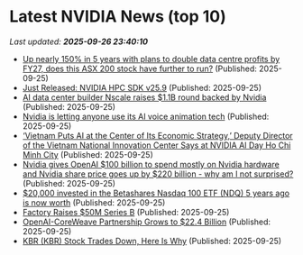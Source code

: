 # Latest NVIDIA News (top 10)
_Last updated: **2025-09-26 23:40:10**_

- [Up nearly 150% in 5 years with plans to double data centre profits by FY27, does this ASX 200 stock have further to run?](https://www.fool.com.au/2025/09/26/up-nearly-150-in-5-years-with-plans-to-double-data-centre-profits-by-fy27-does-this-asx-200-stock-have-further-to-run/) (Published: 2025-09-25)
- [Just Released: NVIDIA HPC SDK v25.9](https://developer.nvidia.com/nvidia-hpc-sdk-259-downloads) (Published: 2025-09-25)
- [AI data center builder Nscale raises $1.1B round backed by Nvidia](https://siliconangle.com/2025/09/25/ai-data-center-builder-nscale-raises-1-1b-round-backed-nvidia/) (Published: 2025-09-25)
- [Nvidia is letting anyone use its AI voice animation tech](https://www.theverge.com/news/785981/nvidia-audio2face-ai-voice-animation-open-source) (Published: 2025-09-25)
- [‘Vietnam Puts AI at the Center of Its Economic Strategy,’ Deputy Director of the Vietnam National Innovation Center Says at NVIDIA AI Day Ho Chi Minh City](https://blogs.nvidia.com/blog/ai-day-ho-chi-minh-city/) (Published: 2025-09-25)
- [Nvidia gives OpenAI $100 billion to spend mostly on Nvidia hardware and Nvidia share price goes up by $220 billion - why am I not surprised?](https://www.techradar.com/pro/nvidia-gives-openai-usd100-billion-to-spend-mostly-on-nvidia-hardware-and-nvidia-share-price-goes-up-by-usd220-billion-why-am-i-not-surprised) (Published: 2025-09-25)
- [$20,000 invested in the Betashares Nasdaq 100 ETF (NDQ) 5 years ago is now worth](https://www.fool.com.au/2025/09/26/20000-invested-in-the-betashares-nasdaq-100-etf-ndq-5-years-ago-is-now-worth/) (Published: 2025-09-25)
- [Factory Raises $50M Series B](https://factory.ai/news/series-b) (Published: 2025-09-25)
- [OpenAI-CoreWeave Partnership Grows to $22.4 Billion](http://www.pymnts.com/artificial-intelligence-2/2025/openai-coreweave-partnership-ai-hyperscalers/) (Published: 2025-09-25)
- [KBR (KBR) Stock Trades Down, Here Is Why](https://finance.yahoo.com/news/kbr-kbr-stock-trades-down-205041718.html) (Published: 2025-09-25)
